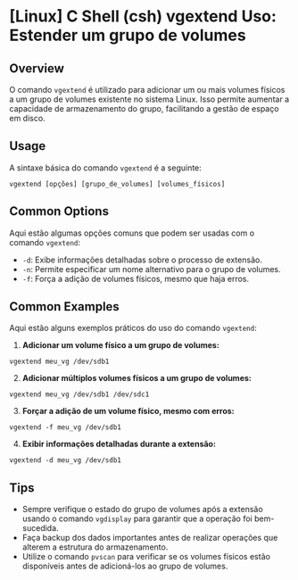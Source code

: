 # [Linux] C Shell (csh) vgextend Uso: Estender um grupo de volumes

## Overview
O comando `vgextend` é utilizado para adicionar um ou mais volumes físicos a um grupo de volumes existente no sistema Linux. Isso permite aumentar a capacidade de armazenamento do grupo, facilitando a gestão de espaço em disco.

## Usage
A sintaxe básica do comando `vgextend` é a seguinte:

```shell
vgextend [opções] [grupo_de_volumes] [volumes_físicos]
```

## Common Options
Aqui estão algumas opções comuns que podem ser usadas com o comando `vgextend`:

- `-d`: Exibe informações detalhadas sobre o processo de extensão.
- `-n`: Permite especificar um nome alternativo para o grupo de volumes.
- `-f`: Força a adição de volumes físicos, mesmo que haja erros.

## Common Examples
Aqui estão alguns exemplos práticos do uso do comando `vgextend`:

1. **Adicionar um volume físico a um grupo de volumes:**

```shell
vgextend meu_vg /dev/sdb1
```

2. **Adicionar múltiplos volumes físicos a um grupo de volumes:**

```shell
vgextend meu_vg /dev/sdb1 /dev/sdc1
```

3. **Forçar a adição de um volume físico, mesmo com erros:**

```shell
vgextend -f meu_vg /dev/sdb1
```

4. **Exibir informações detalhadas durante a extensão:**

```shell
vgextend -d meu_vg /dev/sdb1
```

## Tips
- Sempre verifique o estado do grupo de volumes após a extensão usando o comando `vgdisplay` para garantir que a operação foi bem-sucedida.
- Faça backup dos dados importantes antes de realizar operações que alterem a estrutura do armazenamento.
- Utilize o comando `pvscan` para verificar se os volumes físicos estão disponíveis antes de adicioná-los ao grupo de volumes.